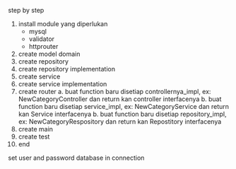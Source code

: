 step by step
1. install module yang diperlukan
   - mysql
   - validator
   - httprouter
2. create  model domain
3. create repository
4. create repository implementation
5. create service
6. create service implementation
7. create router
   a. buat function baru disetiap controllernya_impl, ex: NewCategoryController dan return kan controller interfacenya
   b. buat function baru disetiap service_impl, ex: NewCategoryService dan return kan Service interfacenya
   b. buat function baru disetiap repository_impl, ex: NewCategoryRespository dan return kan Repostitory interfacenya
8. create main
9. create test
10. end


set user and password database in connection
